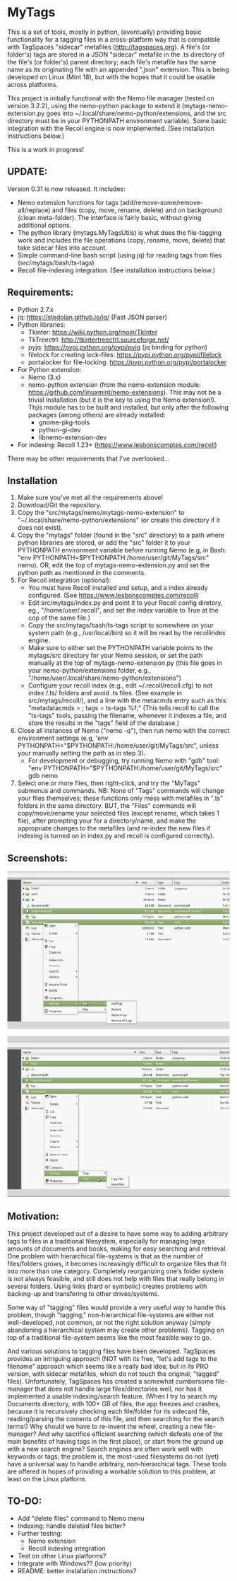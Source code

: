 MyTags
========
This is a set of tools, mostly in python, (eventually) providing basic functionality for a tagging files in a cross-platform way that is compatible with TagSpaces "sidecar" metafiles (http://tagspaces.org). A file's (or folder's) tags are stored in a JSON "sidecar" metafile in the .ts directory of the file's (or folder's) parent directory; each file's metafile has the same name as its originating file with an appended ".json" extension. This is being developed on Linux (Mint 18), but with the hopes that it could be usable across platforms.

This project is initially functional with the Nemo file manager (tested on version 3.2.2), using the nemo-python package to extend it (mytags-nemo-extension.py goes into ~/.local/share/nemo-python/extensions, and the src directory must be in your PYTHONPATH environment variable).  Some basic integration with the Recoll engine is now implemented. (See installation instructions below.)

This is a work in progress! 

UPDATE:
------
Version 0.31 is now released. It includes:
* Nemo extension functions for tags (add/remove-some/remove-all/replace) and files (copy, move, rename, delete) and on background (clean meta-folder).  The interface is fairly basic, without giving additional options.  
* The python library (mytags.MyTagsUtils) is what does the file-tagging work and includes the file operations (copy, rename, move, delete) that take sidecar files into account. 
* Simple command-line bash script (using jq) for reading tags from files (src/mytags/bash/ts-tags)
* Recoll file-indexing integration. (See installation instructions below.)


Requirements:
-------------
* Python 2.7.x
* jq: https://stedolan.github.io/jq/ (Fast JSON parser)
* Python libraries:
  * Tkinter: https://wiki.python.org/moin/TkInter
  * TkTreectrl: http://tkintertreectrl.sourceforge.net/
  * pyjq: https://pypi.python.org/pypi/pyjq (jq binding for python)
  * filelock for creating lock-files: https://pypi.python.org/pypi/filelock
  * portalocker for file-locking: https://pypi.python.org/pypi/portalocker
* For Python extension:
  * Nemo (3.x)
  * nemo-python extension (from the nemo-extension module: https://github.com/linuxmint/nemo-extensions). This may not be a trivial installation (but it is the key to using the Nemo extension!). Thjis module has to be built and installed, but only after the following packages (among others) are already installed: 
    * gnome-pkg-tools
    * python-gi-dev 
    * libnemo-extension-dev
* For indexing: Recoll 1.23+ (https://www.lesbonscomptes.com/recoll)

There may be other requirements that I've overlooked...

Installation
-------------------------
1. Make sure you've met all the requirements above!  
2. Download/Git the repository. 
2. Copy the "src/mytags/nemo/mytags-nemo-extension" to "~/.local/share/nemo-python/extensions" (or create this directory if it does not exist). 
3. Copy the "mytags" folder (found in the "src" directory) to a path where python libraries are stored, or add the "src" folder it to your PYTHONPATH environment variable before running Nemo (e.g, in Bash: "env PYTHONPATH=$PYTHONPATH:/home/user/git/MyTags/src" nemo). OR, edit the top of mytags-nemo-extension.py and set the python path as mentioned in the comments.
4. For Recoll integration (optional):
   * You must have Recoll installed and setup, and a index already configured. (See https://www.lesbonscomptes.com/recoll)
   * Edit src/mytags/index.py and point it to your Recoll config diretory, eg., "/home/user/.recoll", and set the index variable to True at the cop of the same file.) 
   * Copy the src/mytags/bash/ts-tags script to somewhere on your system path (e.g., /usr/local/bin) so it will be read by the recollindex engine.
   * Make sure to either set the PYTHONPATH variable points to the mytags/src directory for your Nemo session, or set the path manually at the top of mytags-nemo-extension.py (this file goes in your nemo-python/extensions folder, e.g., "/home/user/.local/share/nemo-python/extensions")
   * Configure your recoll index (e.g., edit ~/.recoll/recoll.cfg) to not index  /.ts/ folders and avoid .ts files. (See example in src/mytags/recoll/), and a line with the metacmds entry such as this: "metadatacmds = ; tags = ts-tags %f;" (This tells recoll to call the "ts-tags" tools, passing the filename, whenever it indexes a file, and store the results in the "tags" field of the database.)
5. Close all instances of Nemo ("nemo -q"), then run nemo with the correct environment settings (e.g, 'env PYTHONPATH="$PYTHONPATH:/home/user/git/MyTags/src", unless your manually setting the path as in step 3). 
   * For development or debugging, try running Nemo with "gdb" tool: "env PYTHONPATH="$PYTHONPATH:/home/user/git/MyTags/src" gdb nemo 
5. Select one or more files, then right-click, and try the "MyTags" submenus and commands. NB: None of "Tags" commands will change your files themselves; these functions only mess with metafiles in ".ts" folders in the same directory. BUT, the "Files" commands will copy/move/rename your selected files (except rename, which takes 1 file), after prompting your for a directory/name, and make the appropriate changes to the metafiles (and re-index the new files if indexing is turned on in index.py and recoll is configured correctly).

Screenshots:
-----------
![MyTags Nemo Extension screenshot1](https://github.com/cbop-dev/MyTags/blob/master/images/Tags-submenu.png "MyTags Nemo Extension shot 1")

![MyTags Nemo Extension screenshot2](https://github.com/cbop-dev/MyTags/blob/master/images/Files-submenu.png "MyTags Nemo Extension shot 2")

Motivation:
-----------
This project developed out of a desire to have some way to adding arbitrary tags to files in a traditional filesystem, especially for managing large amounts of documents and books, making for easy searching and retrieval. One problem with hierarchical file-systems is that as the number of files/folders grows, it becomes increasingly difficult to organize files that fit into more than one category. Completely reorganizing one's folder system is not always feasible, and still does not help with files that really belong in several folders. Using links (hard or symbolic) creates problems with backing-up and transfering to other drives/systems. 

Some way of "tagging" files would provide a very useful way to handle this problem, though "tagging," non-hierarchical file-systems are either not well-developed, not common, or not the right solution anyway (simply abandoning a hierarchical system may create other problems). Tagging on top of a traditional file-system seems like the most feasible way to go.

And various solutions to tagging files have been developed. TagSpaces provides an intriguing approach (NOT with its free, "let's add tags to the filename" approach which seems like a really bad idea; but in its PRO version, with sidecar metafiles, which do not touch the original, "tagged" files). Unfortunately, TagSpaces has created a somewhat cumbersome file-manager that does not handle large files/directories well, nor has it implemented a usable indexing/search feature. (When I try to search my Documents directory, with  100+ GB of files, the app freezes and crashes, because it is recursively checking each file/folder for its sidecard file, reading/parsing the contents of this file, and then searching for the search terms!) Why should we have to re-invent the wheel, creating a new file-manager? And why sacrifice efficient searching (which defeats one of the main benefits of having tags in the first place), or start from the ground up with a new search engine? Search engines are often work well with keywords or tags; the problem is, the most-used filesystems do not (yet) have a universal way to handle arbitrary, non-hierarchical tags. These tools are offered in hopes of providing a workable solution to this problem, at least on the Linux platform.

TO-DO:
------
* Add "delete files" command to Nemo menu
* Indexing: handle deleted files better?
* Further testing:
  * Nemo extension
  * Recoll indexing integration
* Test on other Linux platforms?
* Integrate with Windows?? (low priority)
* README: better installation instructions?



